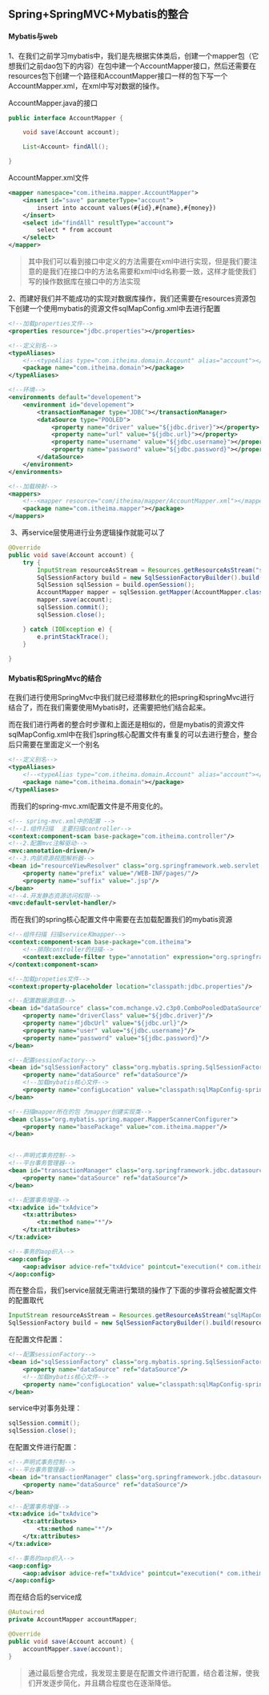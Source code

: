 ## Spring+SpringMVC+Mybatis的整合

#### Mybatis与web

​	1、在我们之前学习mybatis中，我们是先根据实体类后，创建一个mapper包（它想我们之前dao包下的内容）在包中建一个AccountMapper接口，然后还需要在resources包下创建一个路径和AccountMapper接口一样的包下写一个AccountMapper.xml，在xml中写对数据的操作。

AccountMapper.java的接口

```java
public interface AccountMapper {

    void save(Account account);

    List<Account> findAll();

}
```

AccountMapper.xml文件

```xml
<mapper namespace="com.itheima.mapper.AccountMapper">
    <insert id="save" parameterType="account">
        insert into account values(#{id},#{name},#{money})
    </insert>
    <select id="findAll" resultType="account">
        select * from account
    </select>
</mapper>
```

> 其中我们可以看到接口中定义的方法需要在xml中进行实现，但是我们要注意的是我们在接口中的方法名需要和xml中id名称要一致，这样才能使我们写的操作数据库在接口中的方法实现

2、而建好我们并不能成功的实现对数据库操作，我们还需要在resources资源包下创建一个使用mybatis的资源文件sqlMapConfig.xml中去进行配置

```xml
<!--加载properties文件-->
<properties resource="jdbc.properties"></properties>

<!--定义别名-->
<typeAliases>
    <!--<typeAlias type="com.itheima.domain.Account" alias="account"></typeAlias>-->
    <package name="com.itheima.domain"></package>
</typeAliases>

<!--环境-->
<environments default="developement">
    <environment id="developement">
        <transactionManager type="JDBC"></transactionManager>
        <dataSource type="POOLED">
            <property name="driver" value="${jdbc.driver}"></property>
            <property name="url" value="${jdbc.url}"></property>
            <property name="username" value="${jdbc.username}"></property>
            <property name="password" value="${jdbc.password}"></property>
        </dataSource>
    </environment>
</environments>

<!--加载映射-->
<mappers>
    <!--<mapper resource="com/itheima/mapper/AccountMapper.xml"></mapper>-->
    <package name="com.itheima.mapper"></package>
</mappers>
```

​	3、再service层使用进行业务逻辑操作就能可以了

```java
@Override
public void save(Account account) {
    try {
        InputStream resourceAsStream = Resources.getResourceAsStream("sqlMapConfig.xml");
        SqlSessionFactory build = new SqlSessionFactoryBuilder().build(resourceAsStream);
        SqlSession sqlSession = build.openSession();
        AccountMapper mapper = sqlSession.getMapper(AccountMapper.class);
        mapper.save(account);
        sqlSession.commit();
        sqlSession.close();

    } catch (IOException e) {
        e.printStackTrace();
    }
    
}
```



#### Mybatis和SpringMvc的结合

​	在我们进行使用SpringMvc中我们就已经潜移默化的把spring和springMvc进行结合了，而在我们需要使用Mybatis时，还需要把他们结合起来。

​	而在我们进行两者的整合时步骤和上面还是相似的，但是mybatis的资源文件sqlMapConfig.xml中在我们spring核心配置文件有重复的可以去进行整合，整合后只需要在里面定义一个别名

```xml
<!--定义别名-->
<typeAliases>
    <!--<typeAlias type="com.itheima.domain.Account" alias="account"></typeAlias>-->
    <package name="com.itheima.domain"></package>
</typeAliases>
```

​	而我们的spring-mvc.xml配置文件是不用变化的。

```xml
<!-- spring-mvc.xml中的配置 -->
<!--1.组件扫描  主要扫描controller-->
<context:component-scan base-package="com.itheima.controller"/>
<!--2.配置mvc注解驱动-->
<mvc:annotation-driven/>
<!--3.内部资源视图解析器-->
<bean id="resourceViewResolver" class="org.springframework.web.servlet.view.InternalResourceViewResolver">
    <property name="prefix" value="/WEB-INF/pages/"/>
    <property name="suffix" value=".jsp"/>
</bean>
<!--4.开发静态资源访问权限-->
<mvc:default-servlet-handler/>
```

​	而在我们的spring核心配置文件中需要在去加载配置我们的mybatis资源

```xml
<!--组件扫描 扫描service和mapper-->
<context:component-scan base-package="com.itheima">
    <!--排除controller的扫描-->
    <context:exclude-filter type="annotation" expression="org.springframework.stereotype.Controller"/>
</context:component-scan>

<!--加载propeties文件-->
<context:property-placeholder location="classpath:jdbc.properties"/>

<!--配置数据源信息-->
<bean id="dataSource" class="com.mchange.v2.c3p0.ComboPooledDataSource">
    <property name="driverClass" value="${jdbc.driver}"/>
    <property name="jdbcUrl" value="${jdbc.url}"/>
    <property name="user" value="${jdbc.username}"/>
    <property name="password" value="${jdbc.password}"/>
</bean>

<!--配置sessionFactory-->
<bean id="sqlSessionFactory" class="org.mybatis.spring.SqlSessionFactoryBean">
    <property name="dataSource" ref="dataSource"/>
    <!--加载mybatis核心文件-->
    <property name="configLocation" value="classpath:sqlMapConfig-spring.xml"/>
</bean>

<!--扫描mapper所在的包 为mapper创建实现类-->
<bean class="org.mybatis.spring.mapper.MapperScannerConfigurer">
    <property name="basePackage" value="com.itheima.mapper"/>
</bean>


<!--声明式事务控制-->
<!--平台事务管理器-->
<bean id="transactionManager" class="org.springframework.jdbc.datasource.DataSourceTransactionManager">
    <property name="dataSource" ref="dataSource"/>
</bean>

<!--配置事务增强-->
<tx:advice id="txAdvice">
    <tx:attributes>
        <tx:method name="*"/>
    </tx:attributes>
</tx:advice>

<!--事务的aop织入-->
<aop:config>
    <aop:advisor advice-ref="txAdvice" pointcut="execution(* com.itheima.service.impl.*.*(..))"></aop:advisor>
</aop:config>
```

而在整合后，我们service层就无需进行繁琐的操作了下面的步骤将会被配置文件的配置取代

```java
InputStream resourceAsStream = Resources.getResourceAsStream("sqlMapConfig.xml");
SqlSessionFactory build = new SqlSessionFactoryBuilder().build(resourceAsStream);
```

在配置文件配置：

```xml
<!--配置sessionFactory-->
<bean id="sqlSessionFactory" class="org.mybatis.spring.SqlSessionFactoryBean">
    <property name="dataSource" ref="dataSource"/>
    <!--加载mybatis核心文件-->
    <property name="configLocation" value="classpath:sqlMapConfig-spring.xml"/>
</bean>
```

service中对事务处理：

```java
sqlSession.commit();
sqlSession.close();
```

在配置文件进行配置：

```xml
<!--声明式事务控制-->
<!--平台事务管理器-->
<bean id="transactionManager" class="org.springframework.jdbc.datasource.DataSourceTransactionManager">
    <property name="dataSource" ref="dataSource"/>
</bean>

<!--配置事务增强-->
<tx:advice id="txAdvice">
    <tx:attributes>
        <tx:method name="*"/>
    </tx:attributes>
</tx:advice>

<!--事务的aop织入-->
<aop:config>
    <aop:advisor advice-ref="txAdvice" pointcut="execution(* com.itheima.service.impl.*.*(..))"></aop:advisor>
</aop:config>
```

而在结合后的service成

```java
@Autowired
private AccountMapper accountMapper;

@Override
public void save(Account account) {
    accountMapper.save(account);
}
```

> 通过最后整合完成，我发现主要是在配置文件进行配置，结合着注解，使我们开发逐步简化，并且耦合程度也在逐渐降低。

